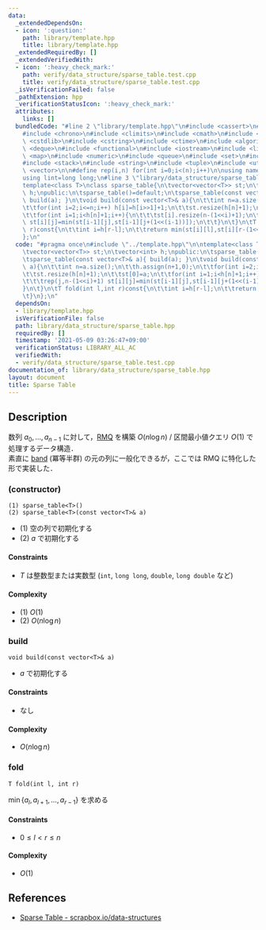 ```yaml
---
data:
  _extendedDependsOn:
  - icon: ':question:'
    path: library/template.hpp
    title: library/template.hpp
  _extendedRequiredBy: []
  _extendedVerifiedWith:
  - icon: ':heavy_check_mark:'
    path: verify/data_structure/sparse_table.test.cpp
    title: verify/data_structure/sparse_table.test.cpp
  _isVerificationFailed: false
  _pathExtension: hpp
  _verificationStatusIcon: ':heavy_check_mark:'
  attributes:
    links: []
  bundledCode: "#line 2 \"library/template.hpp\"\n#include <cassert>\n#include <cctype>\n\
    #include <chrono>\n#include <climits>\n#include <cmath>\n#include <cstdio>\n#include\
    \ <cstdlib>\n#include <cstring>\n#include <ctime>\n#include <algorithm>\n#include\
    \ <deque>\n#include <functional>\n#include <iostream>\n#include <limits>\n#include\
    \ <map>\n#include <numeric>\n#include <queue>\n#include <set>\n#include <sstream>\n\
    #include <stack>\n#include <string>\n#include <tuple>\n#include <utility>\n#include\
    \ <vector>\n\n#define rep(i,n) for(int i=0;i<(n);i++)\n\nusing namespace std;\n\
    using lint=long long;\n#line 3 \"library/data_structure/sparse_table.hpp\"\n\n\
    template<class T>\nclass sparse_table{\n\tvector<vector<T>> st;\n\tvector<int>\
    \ h;\npublic:\n\tsparse_table()=default;\n\tsparse_table(const vector<T>& a){\
    \ build(a); }\n\tvoid build(const vector<T>& a){\n\t\tint n=a.size();\n\t\th.assign(n+1,0);\n\
    \t\tfor(int i=2;i<=n;i++) h[i]=h[i>>1]+1;\n\t\tst.resize(h[n]+1);\n\t\tst[0]=a;\n\
    \t\tfor(int i=1;i<h[n]+1;i++){\n\t\t\tst[i].resize(n-(1<<i)+1);\n\t\t\trep(j,n-(1<<i)+1)\
    \ st[i][j]=min(st[i-1][j],st[i-1][j+(1<<(i-1))]);\n\t\t}\n\t}\n\tT fold(int l,int\
    \ r)const{\n\t\tint i=h[r-l];\n\t\treturn min(st[i][l],st[i][r-(1<<i)]);\n\t}\n\
    };\n"
  code: "#pragma once\n#include \"../template.hpp\"\n\ntemplate<class T>\nclass sparse_table{\n\
    \tvector<vector<T>> st;\n\tvector<int> h;\npublic:\n\tsparse_table()=default;\n\
    \tsparse_table(const vector<T>& a){ build(a); }\n\tvoid build(const vector<T>&\
    \ a){\n\t\tint n=a.size();\n\t\th.assign(n+1,0);\n\t\tfor(int i=2;i<=n;i++) h[i]=h[i>>1]+1;\n\
    \t\tst.resize(h[n]+1);\n\t\tst[0]=a;\n\t\tfor(int i=1;i<h[n]+1;i++){\n\t\t\tst[i].resize(n-(1<<i)+1);\n\
    \t\t\trep(j,n-(1<<i)+1) st[i][j]=min(st[i-1][j],st[i-1][j+(1<<(i-1))]);\n\t\t\
    }\n\t}\n\tT fold(int l,int r)const{\n\t\tint i=h[r-l];\n\t\treturn min(st[i][l],st[i][r-(1<<i)]);\n\
    \t}\n};\n"
  dependsOn:
  - library/template.hpp
  isVerificationFile: false
  path: library/data_structure/sparse_table.hpp
  requiredBy: []
  timestamp: '2021-05-09 03:26:47+09:00'
  verificationStatus: LIBRARY_ALL_AC
  verifiedWith:
  - verify/data_structure/sparse_table.test.cpp
documentation_of: library/data_structure/sparse_table.hpp
layout: document
title: Sparse Table
---
```


## Description
数列 $a_0,\ldots,a_{n-1}$ に対して，[RMQ](https://en.wikipedia.org/wiki/Range_minimum_query) を構築 $O(n\log n)$ / 区間最小値クエリ $O(1)$ で処理するデータ構造．  
素直に [band](https://en.wikipedia.org/wiki/Band_(algebra)) (冪等半群) の元の列に一般化できるが，ここでは RMQ に特化した形で実装した．

### (constructor)
```
(1) sparse_table<T>()
(2) sparse_table<T>(const vector<T>& a)
```
- (1) 空の列で初期化する
- (2) $a$ で初期化する

#### Constraints
- $T$ は整数型または実数型 (``int``, ``long long``, ``double``, ``long double`` など)

#### Complexity
- (1) $O(1)$
- (2) $O(n\log n)$

### build
```
void build(const vector<T>& a)
```
- $a$ で初期化する

#### Constraints
- なし

#### Complexity
- $O(n\log n)$

### fold
```
T fold(int l, int r)
```
$\min\lbrace a_l,a_{l+1},\ldots,a_{r-1}\rbrace$ を求める

#### Constraints
- $0\le l\lt r\le n$

#### Complexity
- $O(1)$

## References
- [Sparse Table - scrapbox.io/data-structures](https://scrapbox.io/data-structures/Sparse_Table)
